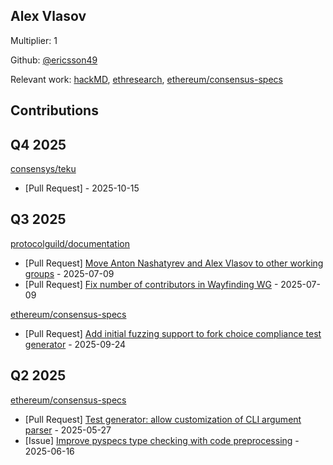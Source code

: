 
## Alex Vlasov
Multiplier: 1

Github: [@ericsson49](https://github.com/ericsson49)

Relevant work: [hackMD](https://hackmd.io/@ericsson49), [ethresearch](https://ethresear.ch/u/ericsson49), [ethereum/consensus-specs](https://github.com/ethereum/consensus-specs)

## Contributions

## Q4 2025


[consensys/teku](https://github.com/consensys/teku)
* [Pull Request] []() - 2025-10-15
## Q3 2025


[protocolguild/documentation](https://github.com/protocolguild/documentation)
* [Pull Request] [Move Anton Nashatyrev and Alex Vlasov to other working groups](https://github.com/protocolguild/documentation/pull/375) - 2025-07-09
* [Pull Request] [Fix number of contributors in Wayfinding WG](https://github.com/protocolguild/documentation/pull/374) - 2025-07-09

[ethereum/consensus-specs](https://github.com/ethereum/consensus-specs)
* [Pull Request] [Add initial fuzzing support to fork choice compliance test generator](https://github.com/ethereum/consensus-specs/pull/4614) - 2025-09-24
## Q2 2025

[ethereum/consensus-specs](https://github.com/ethereum/consensus-specs)
* [Pull Request] [Test generator: allow customization of CLI argument parser](https://github.com/ethereum/consensus-specs/pull/4339) - 2025-05-27
* [Issue] [Improve pyspecs type checking with code preprocessing](https://github.com/ethereum/consensus-specs/issues/4384) - 2025-06-16
